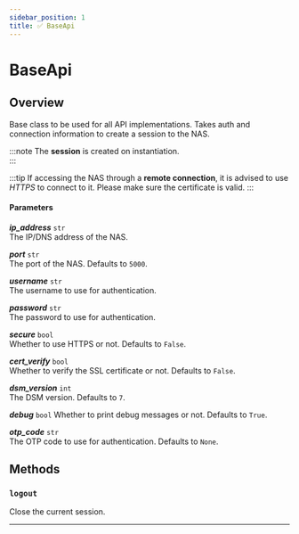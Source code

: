 ```yaml
---
sidebar_position: 1
title: ✅ BaseApi
---
```

<!-- -------------------------------------------------------------------------------------- -->
<!-- Hand generated docs, due to nature of API, it doesn't follow template Class docstring. -->
<!-- -------------------------------------------------------------------------------------- -->

# BaseApi
## Overview
Base class to be used for all API implementations. Takes auth and connection information to create a session to the NAS.  

:::note
The **session** is created on instantiation.  
:::

:::tip
If accessing the NAS through a **remote connection**, it is advised to use _HTTPS_ to connect to it. Please make sure the certificate is valid.
:::

#### Parameters
<div class="padding-left--md">

_**ip_address**_ `str`  
    The IP/DNS address of the NAS.

_**port**_ `str`  
    The port of the NAS. Defaults to `5000`.

_**username**_ `str`  
    The username to use for authentication.

_**password**_ `str`  
    The password to use for authentication.

_**secure**_ `bool`  
    Whether to use HTTPS or not. Defaults to `False`.

_**cert_verify**_ `bool`  
    Whether to verify the SSL certificate or not. Defaults to `False`.

_**dsm_version**_ `int`  
    The DSM version. Defaults to `7`.

_**debug**_ `bool`
    Whether to print debug messages or not. Defaults to `True`.

_**otp_code**_ `str`  
    The OTP code to use for authentication. Defaults to `None`.
</div>

## Methods
### `logout`  
Close the current session.  

---


